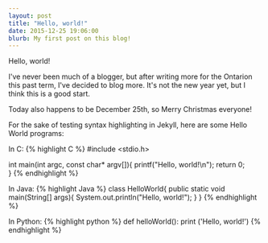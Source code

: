```yaml
---
layout: post
title: "Hello, world!"
date: 2015-12-25 19:06:00
blurb: My first post on this blog!
---
```


Hello, world!

I've never been much of a blogger, but after writing more for the Ontarion this past term, I've decided to blog more. It's not the new year yet, but I think this is a good start.

Today also happens to be December 25th, so Merry Christmas everyone!

For the sake of testing syntax highlighting in Jekyll, here are some Hello World programs:

In C:
{% highlight C %}
#include <stdio.h>

int main(int argc, const char* argv[]){
	printf("Hello, world!\n");
	return 0;	
}
{% endhighlight %}

In Java:
{% highlight Java %}
class HelloWorld{
	public static void main(String[] args){
		System.out.println("Hello, world!");
	}
}
{% endhighlight %}

In Python:
{% highlight python %}
def helloWorld():
	print ('Hello, world!')
{% endhighlight %}
